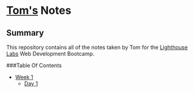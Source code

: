 # [Tom's](https://github.com/thmswenner) Notes

## Summary

This repository contains all of the notes taken by Tom for the [Lighthouse Labs](https://www.lighthouselabs.ca/?gclid=Cj0KCQjw7YblBRDFARIsAKkK-dIk7jEzgprAElCadm5ojP67aKOywrz9cCfjLS6qILqEZQLnR8BFrEsaAsz7EALw_wcB) Web Development Bootcamp.

###Table Of Contents
* [Week 1](/Week_1)
  * [Day 1](/Week_1/Day_1)